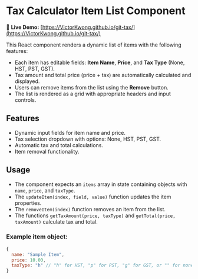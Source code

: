 # Tax Calculator Item List Component

🔗 **Live Demo:** [https://VictorKwong.github.io/git-tax/](https://VictorKwong.github.io/git-tax/)

This React component renders a dynamic list of items with the following features:

- Each item has editable fields: **Item Name**, **Price**, and **Tax Type** (None, HST, PST, GST).
- Tax amount and total price (price + tax) are automatically calculated and displayed.
- Users can remove items from the list using the **Remove** button.
- The list is rendered as a grid with appropriate headers and input controls.

## Features

- Dynamic input fields for item name and price.
- Tax selection dropdown with options: None, HST, PST, GST.
- Automatic tax and total calculations.
- Item removal functionality.

## Usage

- The component expects an `items` array in state containing objects with `name`, `price`, and `taxType`.
- The `updateItem(index, field, value)` function updates the item properties.
- The `removeItem(index)` function removes an item from the list.
- The functions `getTaxAmount(price, taxType)` and `getTotal(price, taxAmount)` calculate tax and total.

### Example item object:

```js
{
  name: "Sample Item",
  price: 10.00,
  taxType: "h" // "h" for HST, "p" for PST, "g" for GST, or "" for none
}
